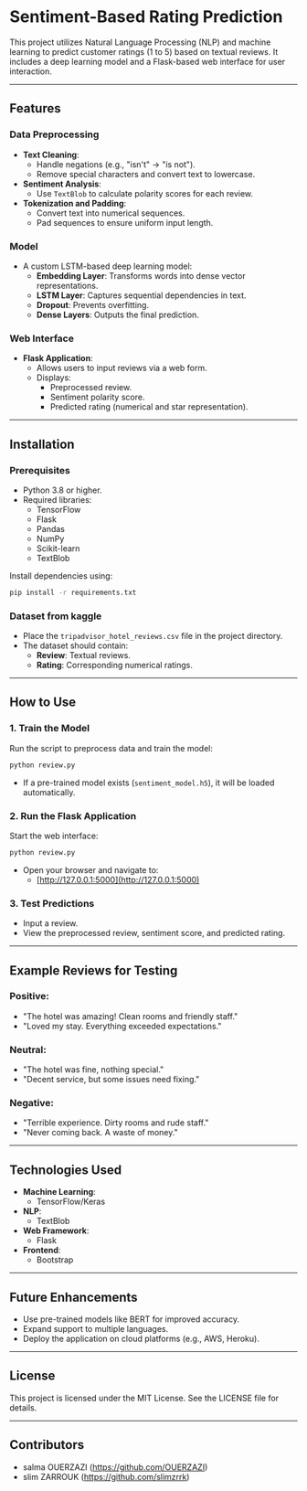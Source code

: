 # Sentiment-Based Rating Prediction

This project utilizes Natural Language Processing (NLP) and machine learning to predict customer ratings (1 to 5) based on textual reviews. It includes a deep learning model and a Flask-based web interface for user interaction.

---

## Features

### **Data Preprocessing**
- **Text Cleaning**:
  - Handle negations (e.g., "isn't" -> "is not").
  - Remove special characters and convert text to lowercase.
- **Sentiment Analysis**:
  - Use `TextBlob` to calculate polarity scores for each review.
- **Tokenization and Padding**:
  - Convert text into numerical sequences.
  - Pad sequences to ensure uniform input length.

### **Model**
- A custom LSTM-based deep learning model:
  - **Embedding Layer**: Transforms words into dense vector representations.
  - **LSTM Layer**: Captures sequential dependencies in text.
  - **Dropout**: Prevents overfitting.
  - **Dense Layers**: Outputs the final prediction.

### **Web Interface**
- **Flask Application**:
  - Allows users to input reviews via a web form.
  - Displays:
    - Preprocessed review.
    - Sentiment polarity score.
    - Predicted rating (numerical and star representation).

---

## Installation

### **Prerequisites**
- Python 3.8 or higher.
- Required libraries:
  - TensorFlow
  - Flask
  - Pandas
  - NumPy
  - Scikit-learn
  - TextBlob

Install dependencies using:
```bash
pip install -r requirements.txt
```

### **Dataset from kaggle**
- Place the `tripadvisor_hotel_reviews.csv` file in the project directory.
- The dataset should contain:
  - **Review**: Textual reviews.
  - **Rating**: Corresponding numerical ratings.

---

## How to Use

### **1. Train the Model**
Run the script to preprocess data and train the model:
```bash
python review.py
```
- If a pre-trained model exists (`sentiment_model.h5`), it will be loaded automatically.

### **2. Run the Flask Application**
Start the web interface:
```bash
python review.py
```
- Open your browser and navigate to:
  - [http://127.0.0.1:5000](http://127.0.0.1:5000)

### **3. Test Predictions**
- Input a review.
- View the preprocessed review, sentiment score, and predicted rating.

---

## Example Reviews for Testing

### Positive:
- "The hotel was amazing! Clean rooms and friendly staff."
- "Loved my stay. Everything exceeded expectations."

### Neutral:
- "The hotel was fine, nothing special."
- "Decent service, but some issues need fixing."

### Negative:
- "Terrible experience. Dirty rooms and rude staff."
- "Never coming back. A waste of money."

---

## Technologies Used
- **Machine Learning**:
  - TensorFlow/Keras
- **NLP**:
  - TextBlob
- **Web Framework**:
  - Flask
- **Frontend**:
  - Bootstrap

---

## Future Enhancements
- Use pre-trained models like BERT for improved accuracy.
- Expand support to multiple languages.
- Deploy the application on cloud platforms (e.g., AWS, Heroku).

---

## License
This project is licensed under the MIT License. See the LICENSE file for details.

---

## Contributors
- salma OUERZAZI (https://github.com/OUERZAZI)
- slim ZARROUK  (https://github.com/slimzrrk)

